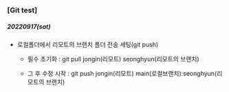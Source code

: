 ### [Git test]

##### 20220917(sat)

- 로컬폴더에서 리모트의 브랜치 폴더 전송 세팅(git push)

  - 필수 초기화 : git pull jongin(리모트) seonghyun(리모트의 브랜치)

  - 그 후 수정 시작 : git push jongin(리모트) main(로컬브랜치):seonghyun(리모트의 브랜치)

